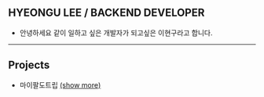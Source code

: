 ## HYEONGU LEE / BACKEND DEVELOPER

- 안녕하세요 같이 일하고 싶은 개발자가 되고싶은 이현구라고 합니다.

---
## Projects

- 마이팔도트립 <a href="https://github.com/Sk1palong/my-paldo-trip"> (show more) </a>
<!---
Sk1palong/Sk1palong is a ✨ special ✨ repository because its `README.md` (this file) appears on your GitHub profile.
You can click the Preview link to take a look at your changes.
--->
